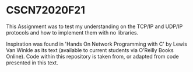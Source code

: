 # CSCN72020F21
This Assignment was to test my understanding on the TCP/IP and UDP/IP protocols and how to implement them with no libraries. 

Inspiration was found in 'Hands On Network Programming with C' by Lewis Van Winkle as its text (available to current students via O'Reilly Books Online).   Code within this repository is taken from, or adapted from code presented in this text.
